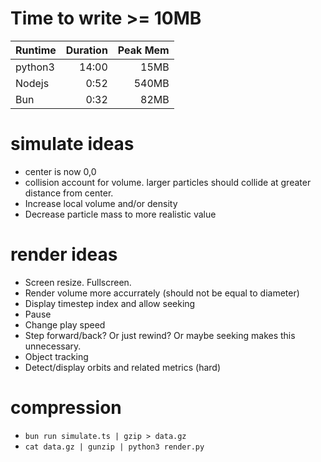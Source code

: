 # Time to write >= 10MB

| Runtime | Duration | Peak Mem |
| ------- | -------: | -------: |
| python3 |    14:00 |     15MB |
| Nodejs  |     0:52 |    540MB |
| Bun     |     0:32 |     82MB |

# simulate ideas

- center is now 0,0
- collision account for volume. larger particles should collide at greater distance from center.
- Increase local volume and/or density
- Decrease particle mass to more realistic value

# render ideas

- Screen resize. Fullscreen.
- Render volume more accurrately (should not be equal to diameter)
- Display timestep index and allow seeking
- Pause
- Change play speed
- Step forward/back? Or just rewind? Or maybe seeking makes this unnecessary.
- Object tracking
- Detect/display orbits and related metrics (hard)

# compression

- `bun run simulate.ts | gzip > data.gz`
- `cat data.gz | gunzip | python3 render.py`
